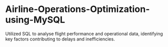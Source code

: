 # Airline-Operations-Optimization-using-MySQL
Utilized SQL to analyse flight performance and operational data, identifying key factors contributing to delays and inefficiencies.
